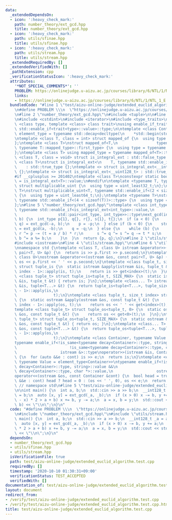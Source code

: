 ```yaml
---
data:
  _extendedDependsOn:
  - icon: ':heavy_check_mark:'
    path: number_theory/ext_gcd.hpp
    title: number_theory/ext_gcd.hpp
  - icon: ':heavy_check_mark:'
    path: utils/sfinae.hpp
    title: utils/sfinae.hpp
  - icon: ':heavy_check_mark:'
    path: utils/stream.hpp
    title: utils/stream.hpp
  _extendedRequiredBy: []
  _extendedVerifiedWith: []
  _pathExtension: cpp
  _verificationStatusIcon: ':heavy_check_mark:'
  attributes:
    '*NOT_SPECIAL_COMMENTS*': ''
    PROBLEM: https://onlinejudge.u-aizu.ac.jp/courses/library/6/NTL/1/NTL_1_E
    links:
    - https://onlinejudge.u-aizu.ac.jp/courses/library/6/NTL/1/NTL_1_E
  bundledCode: "#line 1 \"test/aizu-online-judge/extended_euclid_algorithm.test.cpp\"\
    \n#define PROBLEM \\\n  \"https://onlinejudge.u-aizu.ac.jp/courses/library/6/NTL/1/NTL_1_E\"\
    \n#line 2 \"number_theory/ext_gcd.hpp\"\n#include <tuple>\n\n#line 2 \"utils/sfinae.hpp\"\
    \n#include <cstdint>\n#include <iterator>\n#include <type_traits>\n\ntemplate\
    \ <class type, template <class> class trait>\nusing enable_if_trait_type = typename\
    \ std::enable_if<trait<type>::value>::type;\n\ntemplate <class Container>\nusing\
    \ element_type = typename std::decay<decltype(\n    *std::begin(std::declval<Container&>()))>::type;\n\
    \ntemplate <class T, class = int> struct mapped_of {\n  using type = element_type<T>;\n\
    };\ntemplate <class T>\nstruct mapped_of<T,\n                 typename std::pair<int,\
    \ typename T::mapped_type>::first_type> {\n  using type = typename T::mapped_type;\n\
    };\ntemplate <class T> using mapped_type = typename mapped_of<T>::type;\n\ntemplate\
    \ <class T, class = void> struct is_integral_ext : std::false_type {};\ntemplate\
    \ <class T>\nstruct is_integral_ext<\n    T, typename std::enable_if<std::is_integral<T>::value>::type>\n\
    \    : std::true_type {};\ntemplate <> struct is_integral_ext<__int128_t> : std::true_type\
    \ {};\ntemplate <> struct is_integral_ext<__uint128_t> : std::true_type {};\n\
    #if __cplusplus >= 201402\ntemplate <class T>\nconstexpr static bool is_integral_ext_v\
    \ = is_integral_ext<T>::value;\n#endif\n\ntemplate <typename T, typename = void>\
    \ struct multiplicable_uint {\n  using type = uint_least32_t;\n};\ntemplate <typename\
    \ T>\nstruct multiplicable_uint<T, typename std::enable_if<(2 < sizeof(T))>::type>\
    \ {\n  using type = uint_least64_t;\n};\ntemplate <typename T>\nstruct multiplicable_uint<T,\
    \ typename std::enable_if<(4 < sizeof(T))>::type> {\n  using type = __uint128_t;\n\
    };\n#line 5 \"number_theory/ext_gcd.hpp\"\ntemplate <class int_type>\nconstexpr\
    \ typename std::enable_if<is_integral_ext<int_type>::value,\n                \
    \                  std::pair<int_type, int_type>>::type\next_gcd(int_type a, int_type\
    \ b) {\n  int_type p{1}, q{}, r{}, s{1}, t{};\n  if (a < 0) {\n    std::tie(p,\
    \ q) = ext_gcd(-a, b);\n    p = -p;\n  } else if (b < 0) {\n    std::tie(p, q)\
    \ = ext_gcd(a, -b);\n    q = -q;\n  } else {\n    while (b) {\n      r ^= p ^=\
    \ r ^= p -= (t = a / b) * r;\n      s ^= q ^= s ^= q -= t * s;\n      b ^= a ^=\
    \ b ^= a %= b;\n    }\n  }\n  return {p, q};\n}\n#line 2 \"utils/stream.hpp\"\n\
    #include <iostream>\n#line 4 \"utils/stream.hpp\"\n\n#line 6 \"utils/stream.hpp\"\
    \nnamespace std {\ntemplate <class T, class U> istream &operator>>(istream &is,\
    \ pair<T, U> &p) {\n  return is >> p.first >> p.second;\n}\ntemplate <class T,\
    \ class U>\nostream &operator<<(ostream &os, const pair<T, U> &p) {\n  return\
    \ os << p.first << ' ' << p.second;\n}\ntemplate <class tuple_t, size_t index>\
    \ struct tuple_is {\n  static istream &apply(istream &is, tuple_t &t) {\n    tuple_is<tuple_t,\
    \ index - 1>::apply(is, t);\n    return is >> get<index>(t);\n  }\n};\ntemplate\
    \ <class tuple_t> struct tuple_is<tuple_t, SIZE_MAX> {\n  static istream &apply(istream\
    \ &is, tuple_t &t) { return is; }\n};\ntemplate <class... T> istream &operator>>(istream\
    \ &is, tuple<T...> &t) {\n  return tuple_is<tuple<T...>, tuple_size<tuple<T...>>::value\
    \ - 1>::apply(is,\n                                                          \
    \                t);\n}\ntemplate <class tuple_t, size_t index> struct tuple_os\
    \ {\n  static ostream &apply(ostream &os, const tuple_t &t) {\n    tuple_os<tuple_t,\
    \ index - 1>::apply(os, t);\n    return os << ' ' << get<index>(t);\n  }\n};\n\
    template <class tuple_t> struct tuple_os<tuple_t, 0> {\n  static ostream &apply(ostream\
    \ &os, const tuple_t &t) {\n    return os << get<0>(t);\n  }\n};\ntemplate <class\
    \ tuple_t> struct tuple_os<tuple_t, SIZE_MAX> {\n  static ostream &apply(ostream\
    \ &os, const tuple_t &t) { return os; }\n};\ntemplate <class... T> ostream &operator<<(ostream\
    \ &os, const tuple<T...> &t) {\n  return tuple_os<tuple<T...>, tuple_size<tuple<T...>>::value\
    \ - 1>::apply(os,\n                                                          \
    \                t);\n}\ntemplate <class Container, typename Value = element_type<Container>>\n\
    typename enable_if<!is_same<typename decay<Container>::type, string>::value &&\n\
    \                       !is_same<typename decay<Container>::type, char *>::value,\n\
    \                   istream &>::type\noperator>>(istream &is, Container &cont)\
    \ {\n  for (auto &&e : cont) is >> e;\n  return is;\n}\ntemplate <class Container,\
    \ typename Value = element_type<Container>>\ntypename enable_if<!is_same<typename\
    \ decay<Container>::type, string>::value &&\n                       !is_same<typename\
    \ decay<Container>::type, char *>::value,\n                   ostream &>::type\n\
    operator<<(ostream &os, const Container &cont) {\n  bool head = true;\n  for (auto\
    \ &&e : cont) head ? head = 0 : (os << ' ', 0), os << e;\n  return os;\n}\n} \
    \ // namespace std\n#line 5 \"test/aizu-online-judge/extended_euclid_algorithm.test.cpp\"\
    \n\nint main() {\n  int a, b;\n  std::cin >> a >> b;\n  __int128_t _a = a, _b\
    \ = b;\n  auto [x, y] = ext_gcd(_a, _b);\n  if (x > 0) x -= b, y += a;\n  if ((y\
    \ - x) * 2 > a + b) x += b, y -= a;\n  a = x, b = y;\n  std::cout << std::tie(a,\
    \ b) << \"\\n\";\n}\n"
  code: "#define PROBLEM \\\n  \"https://onlinejudge.u-aizu.ac.jp/courses/library/6/NTL/1/NTL_1_E\"\
    \n#include \"number_theory/ext_gcd.hpp\"\n#include \"utils/stream.hpp\"\n\nint\
    \ main() {\n  int a, b;\n  std::cin >> a >> b;\n  __int128_t _a = a, _b = b;\n\
    \  auto [x, y] = ext_gcd(_a, _b);\n  if (x > 0) x -= b, y += a;\n  if ((y - x)\
    \ * 2 > a + b) x += b, y -= a;\n  a = x, b = y;\n  std::cout << std::tie(a, b)\
    \ << \"\\n\";\n}\n"
  dependsOn:
  - number_theory/ext_gcd.hpp
  - utils/sfinae.hpp
  - utils/stream.hpp
  isVerificationFile: true
  path: test/aizu-online-judge/extended_euclid_algorithm.test.cpp
  requiredBy: []
  timestamp: '2020-10-10 01:30:31+09:00'
  verificationStatus: TEST_ACCEPTED
  verifiedWith: []
documentation_of: test/aizu-online-judge/extended_euclid_algorithm.test.cpp
layout: document
redirect_from:
- /verify/test/aizu-online-judge/extended_euclid_algorithm.test.cpp
- /verify/test/aizu-online-judge/extended_euclid_algorithm.test.cpp.html
title: test/aizu-online-judge/extended_euclid_algorithm.test.cpp
---
```

